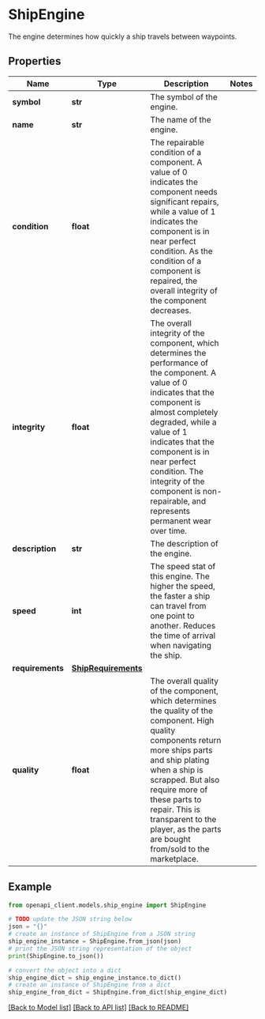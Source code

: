 # ShipEngine

The engine determines how quickly a ship travels between waypoints.

## Properties

Name | Type | Description | Notes
------------ | ------------- | ------------- | -------------
**symbol** | **str** | The symbol of the engine. | 
**name** | **str** | The name of the engine. | 
**condition** | **float** | The repairable condition of a component. A value of 0 indicates the component needs significant repairs, while a value of 1 indicates the component is in near perfect condition. As the condition of a component is repaired, the overall integrity of the component decreases. | 
**integrity** | **float** | The overall integrity of the component, which determines the performance of the component. A value of 0 indicates that the component is almost completely degraded, while a value of 1 indicates that the component is in near perfect condition. The integrity of the component is non-repairable, and represents permanent wear over time. | 
**description** | **str** | The description of the engine. | 
**speed** | **int** | The speed stat of this engine. The higher the speed, the faster a ship can travel from one point to another. Reduces the time of arrival when navigating the ship. | 
**requirements** | [**ShipRequirements**](ShipRequirements.md) |  | 
**quality** | **float** | The overall quality of the component, which determines the quality of the component. High quality components return more ships parts and ship plating when a ship is scrapped. But also require more of these parts to repair. This is transparent to the player, as the parts are bought from/sold to the marketplace. | 

## Example

```python
from openapi_client.models.ship_engine import ShipEngine

# TODO update the JSON string below
json = "{}"
# create an instance of ShipEngine from a JSON string
ship_engine_instance = ShipEngine.from_json(json)
# print the JSON string representation of the object
print(ShipEngine.to_json())

# convert the object into a dict
ship_engine_dict = ship_engine_instance.to_dict()
# create an instance of ShipEngine from a dict
ship_engine_from_dict = ShipEngine.from_dict(ship_engine_dict)
```
[[Back to Model list]](../README.md#documentation-for-models) [[Back to API list]](../README.md#documentation-for-api-endpoints) [[Back to README]](../README.md)


